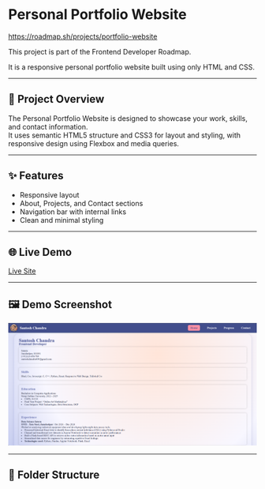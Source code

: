 # Personal Portfolio Website

https://roadmap.sh/projects/portfolio-website

This project is part of the Frontend Developer Roadmap.

It is a responsive personal portfolio website built using only HTML and CSS.

---

## 📄 Project Overview

The Personal Portfolio Website is designed to showcase your work, skills, and contact information.  
It uses semantic HTML5 structure and CSS3 for layout and styling, with responsive design using Flexbox and media queries.

---

## ✨ Features

- Responsive layout
- About, Projects, and Contact sections
- Navigation bar with internal links
- Clean and minimal styling

---

## 🌐 Live Demo

[Live Site](https://santosh6099.github.io/Frontend-Projects-From-Roadmap.sh/Project%203%20Personal%20portfolio/)

---

## 🖼️ Demo Screenshot

![Demo Screenshot](./assets/demo.png)

---

## 📁 Folder Structure

